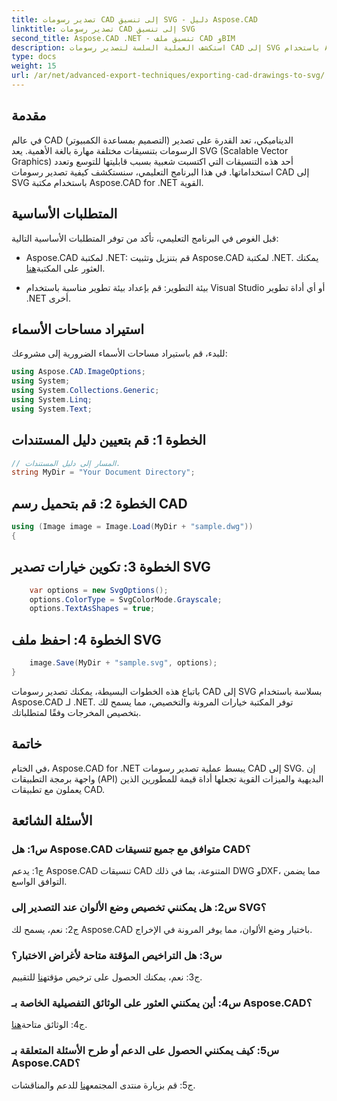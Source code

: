 ```yaml
---
title: تصدير رسومات CAD إلى تنسيق SVG - دليل Aspose.CAD
linktitle: تصدير رسومات CAD إلى تنسيق SVG
second_title: Aspose.CAD .NET - تنسيق ملف CAD وBIM
description: استكشف العملية السلسة لتصدير رسومات CAD إلى SVG باستخدام Aspose.CAD لـ .NET. عزز تطوير CAD الخاص بك بالمرونة والتخصيص.
type: docs
weight: 15
url: /ar/net/advanced-export-techniques/exporting-cad-drawings-to-svg/
---
```

## مقدمة

في عالم CAD (التصميم بمساعدة الكمبيوتر) الديناميكي، تعد القدرة على تصدير الرسومات بتنسيقات مختلفة مهارة بالغة الأهمية. يعد SVG (Scalable Vector Graphics) أحد هذه التنسيقات التي اكتسبت شعبية بسبب قابليتها للتوسع وتعدد استخداماتها. في هذا البرنامج التعليمي، سنستكشف كيفية تصدير رسومات CAD إلى SVG باستخدام مكتبة Aspose.CAD for .NET القوية.

## المتطلبات الأساسية

قبل الغوص في البرنامج التعليمي، تأكد من توفر المتطلبات الأساسية التالية:

-  Aspose.CAD لمكتبة .NET: قم بتنزيل وتثبيت Aspose.CAD لمكتبة .NET. يمكنك العثور على المكتبة[هنا](https://releases.aspose.com/cad/net/).

- بيئة التطوير: قم بإعداد بيئة تطوير مناسبة باستخدام Visual Studio أو أي أداة تطوير .NET أخرى.

## استيراد مساحات الأسماء

للبدء، قم باستيراد مساحات الأسماء الضرورية إلى مشروعك:

```csharp
using Aspose.CAD.ImageOptions;
using System;
using System.Collections.Generic;
using System.Linq;
using System.Text;
```

## الخطوة 1: قم بتعيين دليل المستندات

```csharp
// المسار إلى دليل المستندات.
string MyDir = "Your Document Directory";
```

## الخطوة 2: قم بتحميل رسم CAD

```csharp
using (Image image = Image.Load(MyDir + "sample.dwg"))
{
```

## الخطوة 3: تكوين خيارات تصدير SVG

```csharp
    var options = new SvgOptions();
    options.ColorType = SvgColorMode.Grayscale;
    options.TextAsShapes = true;
```

## الخطوة 4: احفظ ملف SVG

```csharp
    image.Save(MyDir + "sample.svg", options);
}
```

باتباع هذه الخطوات البسيطة، يمكنك تصدير رسومات CAD إلى SVG بسلاسة باستخدام Aspose.CAD لـ .NET. توفر المكتبة خيارات المرونة والتخصيص، مما يسمح لك بتخصيص المخرجات وفقًا لمتطلباتك.

## خاتمة

في الختام، Aspose.CAD for .NET يبسط عملية تصدير رسومات CAD إلى SVG. إن واجهة برمجة التطبيقات (API) البديهية والميزات القوية تجعلها أداة قيمة للمطورين الذين يعملون مع تطبيقات CAD.

## الأسئلة الشائعة

### س1: هل Aspose.CAD متوافق مع جميع تنسيقات CAD؟

ج1: يدعم Aspose.CAD تنسيقات CAD المتنوعة، بما في ذلك DWG وDXF، مما يضمن التوافق الواسع.

### س2: هل يمكنني تخصيص وضع الألوان عند التصدير إلى SVG؟

ج2: نعم، يسمح لك Aspose.CAD باختيار وضع الألوان، مما يوفر المرونة في الإخراج.

### س3: هل التراخيص المؤقتة متاحة لأغراض الاختبار؟

 ج3: نعم، يمكنك الحصول على ترخيص مؤقت[هنا](https://purchase.aspose.com/temporary-license/) للتقييم.

### س4: أين يمكنني العثور على الوثائق التفصيلية الخاصة بـ Aspose.CAD؟

 ج4: الوثائق متاحة[هنا](https://reference.aspose.com/cad/net/).

### س5: كيف يمكنني الحصول على الدعم أو طرح الأسئلة المتعلقة بـ Aspose.CAD؟

 ج5: قم بزيارة منتدى المجتمع[هنا](https://forum.aspose.com/c/cad/19) للدعم والمناقشات.